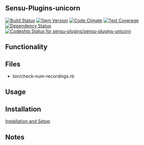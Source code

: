 ## Sensu-Plugins-unicorn

[![Build Status](https://travis-ci.org/sensu-plugins/sensu-plugins-unicorn.svg?branch=master)](https://travis-ci.org/sensu-plugins/sensu-plugins-unicorn)
[![Gem Version](https://badge.fury.io/rb/sensu-plugins-unicorn.svg)](http://badge.fury.io/rb/sensu-plugins-unicorn)
[![Code Climate](https://codeclimate.com/github/sensu-plugins/sensu-plugins-unicorn/badges/gpa.svg)](https://codeclimate.com/github/sensu-plugins/sensu-plugins-unicorn)
[![Test Coverage](https://codeclimate.com/github/sensu-plugins/sensu-plugins-unicorn/badges/coverage.svg)](https://codeclimate.com/github/sensu-plugins/sensu-plugins-unicorn)
[![Dependency Status](https://gemnasium.com/sensu-plugins/sensu-plugins-unicorn.svg)](https://gemnasium.com/sensu-plugins/sensu-plugins-unicorn)
[ ![Codeship Status for sensu-plugins/sensu-plugins-unicorn](https://codeship.com/projects/fc47fea0-e89c-0132-b8db-62885e5c211b/status?branch=master)](https://codeship.com/projects/82847)

## Functionality

## Files
 * bin/check-num-recordings.rb

## Usage

## Installation

[Installation and Setup](https://github.com/sensu-plugins/documentation/blob/master/user_docs/installation_instructions.md)

## Notes
